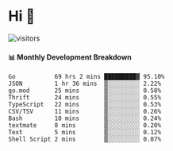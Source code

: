 # Hi 👋
 
![visitors](https://visitor-badge.glitch.me/badge?page_id=sorcererxw.sorcererx)

#### 📊 Monthly Development Breakdown

<!--START_SECTION:waka-->
```text
Go           69 hrs 2 mins █████████▓ 95.10%
JSON         1 hr 36 mins  ▒░░░░░░░░░ 2.22%
go.mod       25 mins       ▒░░░░░░░░░ 0.58%
Thrift       24 mins       ▒░░░░░░░░░ 0.55%
TypeScript   22 mins       ▒░░░░░░░░░ 0.53%
CSV/TSV      11 mins       ▒░░░░░░░░░ 0.26%
Bash         10 mins       ▒░░░░░░░░░ 0.24%
textmate     8 mins        ▒░░░░░░░░░ 0.20%
Text         5 mins        ▒░░░░░░░░░ 0.12%
Shell Script 2 mins        ▒░░░░░░░░░ 0.07%
```
<!--END_SECTION:waka-->
